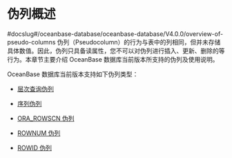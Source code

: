 伪列概述 
=========================
#docslug#/oceanbase-database/oceanbase-database/V4.0.0/overview-of-pseudo-columns
伪列（Pseudocolumn）的行为与表中的列相同，但并未存储具体数值。因此，伪列只具备读属性，您不可以对伪列进行插入、更新、删除的等行为。本章节主要介绍 OceanBase 数据库当前版本所支持的伪列及使用说明。

OceanBase 数据库当前版本支持如下伪列类型：

* [层次查询伪列](../2.pseudo-column-1/2.hierarchical-query-pseudo-columns.md)

  

* [序列伪列](../2.pseudo-column-1/3.sequence-pseudo-column.md)

  

* [ORA_ROWSCN 伪列](../2.pseudo-column-1/4.ora_rowscn-pseudo-column.md)

  

* [ROWNUM 伪列](../2.pseudo-column-1/5.rownum-pseudo-column.md)

  

* [ROWID 伪列](../2.pseudo-column-1/6.rowid-pseudo-column.md)

  



